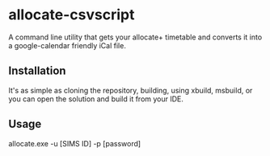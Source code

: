allocate-csvscript
==================
A command line utility that gets your allocate+ timetable and converts it into a google-calendar friendly iCal file.

Installation 
------------
It's as simple as cloning the repository, building, using xbuild, msbuild, or you can open the solution and build it from your IDE.

Usage 
-----
allocate.exe -u [SIMS ID] -p [password] 

